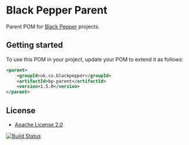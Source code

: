 Black Pepper Parent
===================

Parent POM for [Black Pepper](http://www.blackpepper.co.uk/) projects.

Getting started
---------------

To use this POM in your project, update your POM to extend it as follows:

```xml
<parent>
    <groupId>uk.co.blackpepper</groupId>
    <artifactId>bp-parent</artifactId>
    <version>1.5.0</version>
</parent>
```

License
-------

* [Apache License 2.0](http://www.apache.org/licenses/LICENSE-2.0.html)

[![Build Status](https://travis-ci.org/BlackPepperSoftware/bp-parent.svg)](https://travis-ci.org/BlackPepperSoftware/bp-parent)
